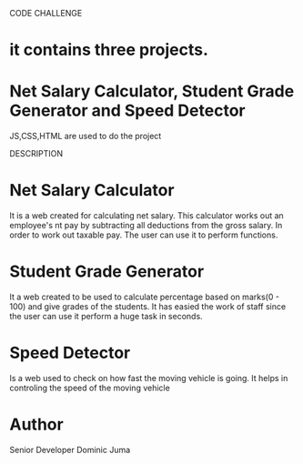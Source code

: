 CODE CHALLENGE
# it contains three projects.
# Net Salary Calculator, Student Grade Generator and Speed Detector
JS,CSS,HTML are used to do the project

DESCRIPTION
# Net Salary Calculator 
It is a web created for calculating net salary. This calculator works out an employee's nt pay by subtracting all deductions from the gross salary. In order to work out taxable pay. The user can use it to perform functions.

# Student Grade Generator
It a web created to be used to calculate percentage based on marks(0 - 100) and give grades of the students. It has easied the work of staff since the user can use it perform a huge task in seconds.

# Speed Detector
Is a web used to check on how fast the moving vehicle is going. It helps in controling the speed of the moving vehicle 

# Author
Senior Developer Dominic Juma
# 